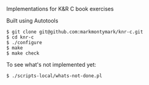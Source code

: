 Implementations for K&R C book exercises

Built using Autotools

	$ git clone git@github.com:markmontymark/knr-c.git
	$ cd knr-c
	$ ./configure
	$ make
	$ make check

To see what's not implemented yet:

	$ ./scripts-local/whats-not-done.pl

